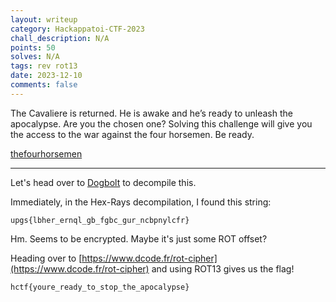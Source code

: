 ```yaml
---
layout: writeup
category: Hackappatoi-CTF-2023
chall_description: N/A
points: 50
solves: N/A
tags: rev rot13
date: 2023-12-10
comments: false
---
```


The Cavaliere is returned. He is awake and he’s ready to unleash the apocalypse. Are you the chosen one? Solving this challenge will give you the access to the war against the four horsemen. Be ready.  

[thefourhorsemen](https://github.com/Nightxade/ctf-writeups/assets/CTFs/Hackappatoi-CTF-2023/thefourhorsemen)

---

Let's head over to [Dogbolt](https://dogbolt.org/?id=f716f53f-44ad-42f7-8f53-60b52a5358ff#Hex-Rays=158) to decompile this.  

Immediately, in the Hex-Rays decompilation, I found this string:  

    upgs{lbher_ernql_gb_fgbc_gur_ncbpnylcfr}

Hm. Seems to be encrypted. Maybe it's just some ROT offset?  

Heading over to [https://www.dcode.fr/rot-cipher](https://www.dcode.fr/rot-cipher) and using ROT13 gives us the flag!  

	hctf{youre_ready_to_stop_the_apocalypse}